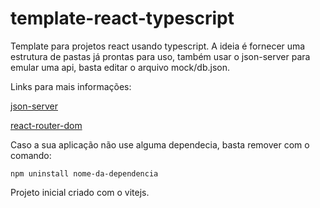 # template-react-typescript

Template para projetos react usando typescript. A ideia é fornecer uma estrutura de pastas já prontas para uso, também usar o json-server para emular uma api, basta editar o arquivo mock/db.json.

Links para mais informações:

[json-server](https://www.npmjs.com/package/json-server#getting-started)

[react-router-dom](https://reactrouter.com/en/main)

Caso a sua aplicação não use alguma dependecia, basta remover com o comando:

```
npm uninstall nome-da-dependencia
```

Projeto inicial criado com o vitejs.

